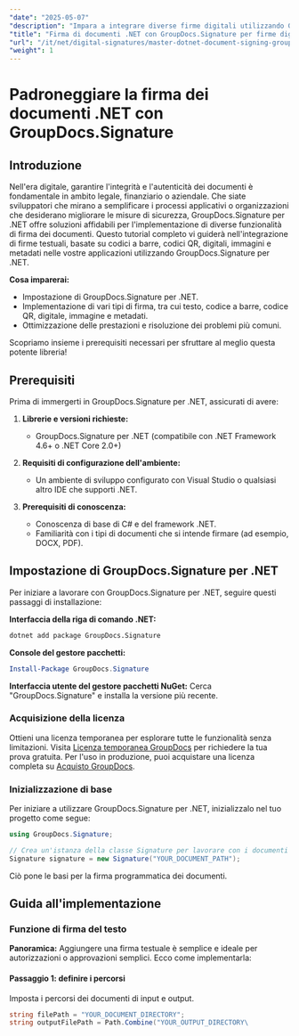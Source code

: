```yaml
---
"date": "2025-05-07"
"description": "Impara a integrare diverse firme digitali utilizzando GroupDocs.Signature per .NET. Migliora la sicurezza dei documenti e semplifica i processi in modo efficiente."
"title": "Firma di documenti .NET con GroupDocs.Signature per firme digitali sicure"
"url": "/it/net/digital-signatures/master-dotnet-document-signing-groupdocs-signature/"
"weight": 1
---
```


# Padroneggiare la firma dei documenti .NET con GroupDocs.Signature

## Introduzione

Nell'era digitale, garantire l'integrità e l'autenticità dei documenti è fondamentale in ambito legale, finanziario o aziendale. Che siate sviluppatori che mirano a semplificare i processi applicativi o organizzazioni che desiderano migliorare le misure di sicurezza, GroupDocs.Signature per .NET offre soluzioni affidabili per l'implementazione di diverse funzionalità di firma dei documenti. Questo tutorial completo vi guiderà nell'integrazione di firme testuali, basate su codici a barre, codici QR, digitali, immagini e metadati nelle vostre applicazioni utilizzando GroupDocs.Signature per .NET.

**Cosa imparerai:**
- Impostazione di GroupDocs.Signature per .NET.
- Implementazione di vari tipi di firma, tra cui testo, codice a barre, codice QR, digitale, immagine e metadati.
- Ottimizzazione delle prestazioni e risoluzione dei problemi più comuni.

Scopriamo insieme i prerequisiti necessari per sfruttare al meglio questa potente libreria!

## Prerequisiti

Prima di immergerti in GroupDocs.Signature per .NET, assicurati di avere:

1. **Librerie e versioni richieste:**
   - GroupDocs.Signature per .NET (compatibile con .NET Framework 4.6+ o .NET Core 2.0+)

2. **Requisiti di configurazione dell'ambiente:**
   - Un ambiente di sviluppo configurato con Visual Studio o qualsiasi altro IDE che supporti .NET.

3. **Prerequisiti di conoscenza:**
   - Conoscenza di base di C# e del framework .NET.
   - Familiarità con i tipi di documenti che si intende firmare (ad esempio, DOCX, PDF).

## Impostazione di GroupDocs.Signature per .NET

Per iniziare a lavorare con GroupDocs.Signature per .NET, seguire questi passaggi di installazione:

**Interfaccia della riga di comando .NET:**
```bash
dotnet add package GroupDocs.Signature
```

**Console del gestore pacchetti:**
```powershell
Install-Package GroupDocs.Signature
```

**Interfaccia utente del gestore pacchetti NuGet:**
Cerca "GroupDocs.Signature" e installa la versione più recente.

### Acquisizione della licenza

Ottieni una licenza temporanea per esplorare tutte le funzionalità senza limitazioni. Visita [Licenza temporanea GroupDocs](https://purchase.groupdocs.com/temporary-license/) per richiedere la tua prova gratuita. Per l'uso in produzione, puoi acquistare una licenza completa su [Acquisto GroupDocs](https://purchase.groupdocs.com/buy).

### Inizializzazione di base

Per iniziare a utilizzare GroupDocs.Signature per .NET, inizializzalo nel tuo progetto come segue:

```csharp
using GroupDocs.Signature;

// Crea un'istanza della classe Signature per lavorare con i documenti
Signature signature = new Signature("YOUR_DOCUMENT_PATH");
```

Ciò pone le basi per la firma programmatica dei documenti.

## Guida all'implementazione

### Funzione di firma del testo

**Panoramica:**
Aggiungere una firma testuale è semplice e ideale per autorizzazioni o approvazioni semplici. Ecco come implementarla:

#### Passaggio 1: definire i percorsi
Imposta i percorsi dei documenti di input e output.

```csharp
string filePath = "YOUR_DOCUMENT_DIRECTORY";
string outputFilePath = Path.Combine("YOUR_OUTPUT_DIRECTORY\